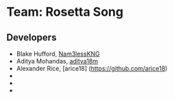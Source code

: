 # Team: Rosetta Song

## Developers

* Blake Hufford, [Nam3lessKNG](https://github.com/Nam3lessKNG)
* Aditya Mohandas, [aditya18m](https://github.com/aditya18m)
* Alexander Rice, [arice18] (https://github.com/arice18)
*
*
*
